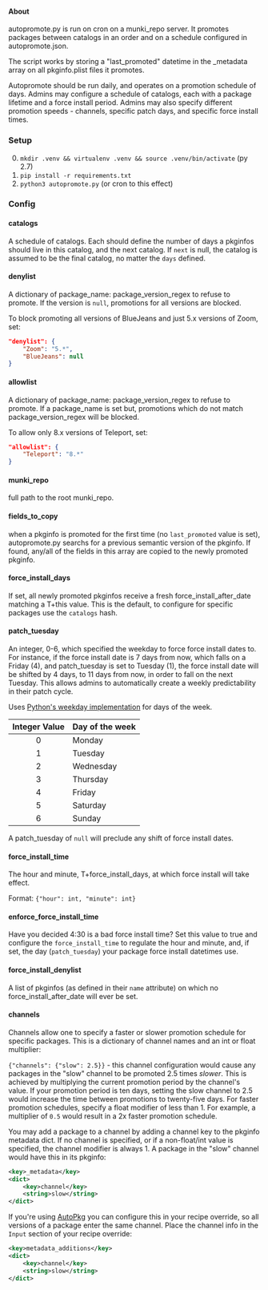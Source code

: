 #### About

autopromote.py is run on cron on a munki_repo server. It promotes packages between
catalogs in an order and on a schedule configured in autopromote.json.

The script works by storing a "last_promoted" datetime in the \_metadata array on all
pkginfo.plist files it promotes.

Autopromote should be run daily, and operates on a promotion schedule of days. Admins may configure a schedule of catalogs, each with a package lifetime and a force install period. Admins may also specify different promotion speeds - channels, specific patch days, and specific force install times.

### Setup

0. `mkdir .venv && virtualenv .venv && source .venv/bin/activate` (py 2.7)
1. `pip install -r requirements.txt`
2. `python3 autopromote.py` (or cron to this effect)

### Config

#### catalogs
A schedule of catalogs. Each should define the number of days a pkginfos
should live in this catalog, and the next catalog. If `next` is null, the catalog is
assumed to be the final catalog, no matter the `days` defined.

#### denylist
A dictionary of package_name: package_version_regex to refuse to promote. If the version is
`null`, promotions for all versions are blocked.

To block promoting all versions of BlueJeans and just 5.x versions
of Zoom, set:

```json
"denylist": {
	"Zoom": "5.*",
	"BlueJeans": null
}
```

#### allowlist
A dictionary of package_name: package_version_regex to refuse to promote. If a
package_name is set but, promotions which do not match package_version_regex will be blocked.

To allow only 8.x versions of Teleport, set:
```json
"allowlist": {
	"Teleport": "8.*"
}
```

#### munki_repo
 full path to the root munki_repo.

#### fields_to_copy
 when a pkginfo is promoted for the first time (no `last_promoted`
value is set), autopromote.py searchs for a previous semantic version of the pkginfo.
If found, any/all of the fields in this array are copied to the newly promoted pkginfo.

#### force_install_days
 If set, all newly promoted pkginfos receive a fresh force_install_after_date matching a T+this value. This is the default, to configure for specific packages use the `catalogs` hash.

#### patch_tuesday
An integer, 0-6, which specified the weekday to force force install dates to. For instance, if the force install date is 7 days from now, which falls on a Friday (4), and patch_tuesday is set to Tuesday (1), the force install date will be shifted by 4 days, to 11 days from now, in order to fall on the next Tuesday. This allows admins to automatically create a weekly predictability in their patch cycle.

Uses [Python's weekday implementation](https://docs.python.org/3/library/datetime.html#datetime.date.weekday) for days of the week.

| Integer Value | Day of the week |
|     :---:     | ---             |
|       0       | Monday          |
|       1       | Tuesday         |
|       2       | Wednesday       |
|       3       | Thursday        |
|       4       | Friday          |
|       5       | Saturday        |
|       6       | Sunday          |

A patch_tuesday of `null` will preclude any shift of force install dates.

#### force_install_time
 The hour and minute, T+force_install_days, at which force install will take
effect.

Format: `{"hour": int, "minute": int}`

#### enforce_force_install_time
 Have you decided 4:30 is a bad force install time? Set this value to true and configure the `force_install_time` to regulate the hour and minute, and, if set, the day (`patch_tuesday`) your package force install datetimes use.

#### force_install_denylist
 A list of pkginfos (as defined in their `name` attribute) on which no force_install_after_date will ever be set.

#### channels
 Channels allow one to specify a faster or slower promotion schedule for specific packages. This is a dictionary of channel names and an int or float multiplier:

`{"channels": {"slow": 2.5}}` - this channel configuration would cause any packages in the "slow" channel to be promoted 2.5 times *slower*. This is achieved by multiplying the current promotion period by the channel's value. If your promotion period is ten days, setting the slow channel to 2.5 would increase the time between promotions to twenty-five days. For faster promotion schedules, specify a float modifier of less than 1. For example, a multiplier of `0.5` would result in a 2x faster promotion schedule.

You may add a package to a channel by adding a channel key to the pkginfo metadata dict. If no channel is specified, or if a non-float/int value is specified, the channel modifier is always 1. A package in the "slow" channel would have this in its pkginfo:

```xml
<key>_metadata</key>
<dict>
    <key>channel</key>
    <string>slow</string>
</dict>
```

If you're using [AutoPkg](https://github.com/autopkg/autopkg) you can configure this in your recipe override, so all versions of a package enter the same channel. Place the channel info in the `Input` section of your recipe override:

```xml
<key>metadata_additions</key>
<dict>
    <key>channel</key>
    <string>slow</string>
</dict>
```
